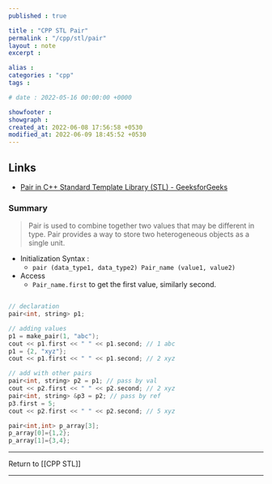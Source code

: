 ```yaml
---
published : true

title : "CPP STL Pair"
permalink : "/cpp/stl/pair"
layout : note
excerpt : 

alias : 
categories : "cpp"
tags : 

# date : 2022-05-16 00:00:00 +0000

showfooter : 
showgraph : 
created_at: 2022-06-08 17:56:58 +0530
modified_at: 2022-06-09 18:45:52 +0530
---
```


## Links 

- [Pair in C++ Standard Template Library (STL) - GeeksforGeeks](https://www.geeksforgeeks.org/pair-in-cpp-stl/)

### Summary 

> Pair is used to combine together two values that may be different in type. Pair provides a way to store two heterogeneous objects as a single unit.  

- Initialization Syntax : 
	- `pair (data_type1, data_type2) Pair_name (value1, value2)`
- Access 
	- `Pair_name.first` to get the first value, similarly second.

```cpp

// declaration
pair<int, string> p1;

// adding values
p1 = make_pair(1, "abc");
cout << p1.first << " " << p1.second; // 1 abc
p1 = {2, "xyz"};
cout << p1.first << " " << p1.second; // 2 xyz

// add with other pairs
pair<int, string> p2 = p1; // pass by val
cout << p2.first << " " << p2.second; // 2 xyz
pair<int, string> &p3 = p2; // pass by ref
p3.first = 5;
cout << p2.first << " " << p2.second; // 5 xyz

pair<int,int> p_array[3];
p_array[0]={1,2};
p_array[1]={3,4};


```



---

Return to [[CPP STL]]

---
